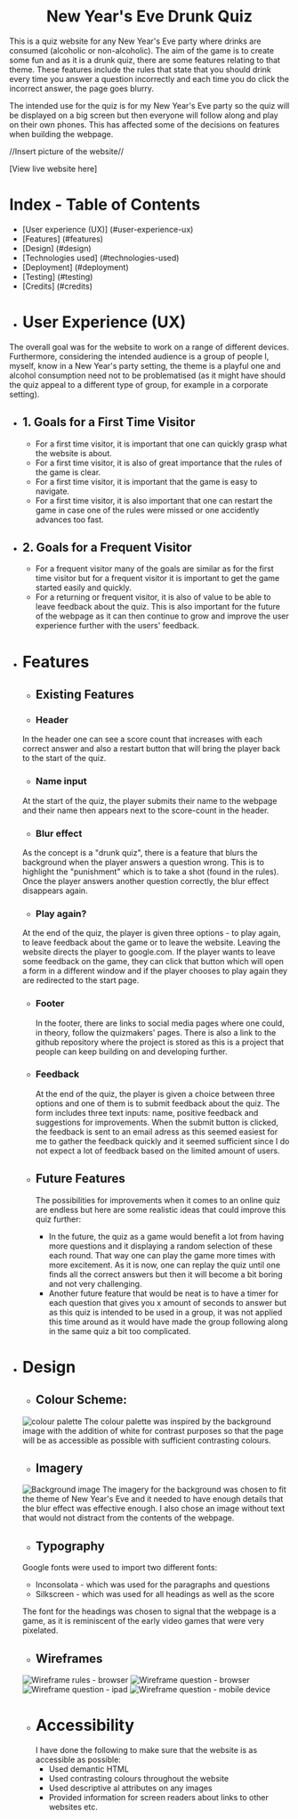 <h1 align="center">New Year's Eve Drunk Quiz</h1>

This is a quiz website for any New Year's Eve party where drinks are consumed (alcoholic or non-alcoholic). The aim of the game is to create some fun and as it is a drunk quiz, there are some features relating to that theme. These features include the rules that state that you should drink every time you answer a question incorrectly and each time you do click the incorrect answer, the page goes blurry.

The intended use for the quiz is for my New Year's Eve party so the quiz will be displayed on a big screen but then everyone will follow along and play on their own phones. This has affected some of the decisions on features when building the webpage.

//Insert picture of the website//

[View live website here]

# Index - Table of Contents
* [User experience (UX)] (#user-experience-ux)
* [Features] (#features)
* [Design] (#design)
* [Technologies used] (#technologies-used)
* [Deployment] (#deployment)
* [Testing] (#testing)
* [Credits] (#credits)

- # User Experience (UX)
The overall goal was for the website to work on a range of different devices. Furthermore, considering the intended audience is a group of people I, myself, know in a New Year's party setting, the theme is a playful one and alcohol consumption need not to be problematised (as it might have should the quiz appeal to a different type of group, for example in a corporate setting).
  
  - ## 1. Goals for a First Time Visitor
    - For a first time visitor, it is important that one can quickly grasp what the website is about.
    - For a first time visitor, it is also of great importance that the rules of the game is clear.
    - For a first time visitor, it is important that the game is easy to navigate.
    - For a first time visitor, it is also important that one can restart the game in case one of the rules were missed or one accidently advances too fast.
  - ## 2. Goals for a Frequent Visitor
    - For a frequent visitor many of the goals are similar as for the first time visitor but for a frequent visitor it is important to get the game started easily and quickly.
    - For a returning or frequent visitor, it is also of value to be able to leave feedback about the quiz. This is also important for the future of the webpage as it can then continue to grow and improve the user experience further with the users' feedback.

- # Features
  - ## Existing Features
   - ### Header
    In the header one can see a score count that increases with each correct answer and also a restart button that will bring the player back to the start of the quiz.
   - ### Name input
    At the start of the quiz, the player submits their name to the webpage and their name then appears next to the score-count in the header.
   - ### Blur effect
    As the concept is a "drunk quiz", there is a feature that blurs the background when the player answers a question wrong. This is to highlight the "punishment" which is to take a shot (found in the rules). Once the player answers another question correctly, the blur effect disappears again.
   - ### Play again?
    At the end of the quiz, the player is given three options - to play again, to leave feedback about the game or to leave the website. Leaving the website directs the player to google.com. If the player wants to leave some feedback on the game, they can click that button which will open a form in a different window and if the player chooses to play again they are redirected to the start page.
  - ### Footer
    In the footer, there are links to social media pages where one could, in theory, follow the quizmakers' pages. There is also a link to the github repository where the project is stored as this is a project that people can keep building on and developing further.
  - ### Feedback
    At the end of the quiz, the player is given a choice between three options and one of them is to submit feedback about the quiz. The form includes three text inputs: name, positive feedback and suggestions for improvements. When the submit button is clicked, the feedback is sent to an email adress as this seemed easiest for me to gather the feedback quickly and it seemed sufficient since I do not expect a lot of feedback based on the limited amount of users.

  - ## Future Features
    The possibilities for improvements when it comes to an online quiz are endless but here are some realistic ideas that could improve this quiz further:

    - In the future, the quiz as a game would benefit a lot from having more questions and it displaying a random selection of these each round. That way one can play the game more times with more excitement. As it is now, one can replay the quiz until one finds all the correct answers but then it will become a bit boring and not very challenging.
    - Another future feature that would be neat is to have a timer for each question that gives you x amount of seconds to answer but as this quiz is intended to be used in a group, it was not applied this time around as it would have made the group following along in the same quiz a bit too complicated.

- # Design
  - ## Colour Scheme:
  ![colour palette](documentation/support-images/quiz-colors.png)
  The colour palette was inspired by the background image with the addition of white for contrast purposes so that the page will be as accessible as possible with sufficient contrasting colours.

  - ## Imagery
  ![Background image](assets/images/pexels-sebastian-hietsch-10967.webp)
  The imagery for the background was chosen to fit the theme of New Year's Eve and it needed to have enough details that the blur effect was effective enough. I also chose an image without text that would not distract from the contents of the webpage.

  - ## Typography
  Google fonts were used to import two different fonts:

   - Inconsolata - which was used for the paragraphs and questions
   - Silkscreen - which was used for all headings as well as the score

  The font for the headings was chosen to signal that the webpage is a game, as it is reminiscent of the early video games that were very pixelated.

  - ## Wireframes
  ![Wireframe rules - browser](documentation/wireframes/browser%20-%20rules.png)
  ![Wireframe question - browser](documentation/wireframes/browser%20-%20question.png)
  ![Wireframe question - ipad](documentation/wireframes/ipad.png)
  ![Wireframe question - mobile device](documentation/wireframes/mobile%20device.png)

  - # Accessibility
    I have done the following to make sure that the website is as accessible as possible:
    - Used demantic HTML
    - Used contrasting colours throughout the website
    - Used descriptive al attributes on any images
    - Provided information for screen readers about links to other websites etc.